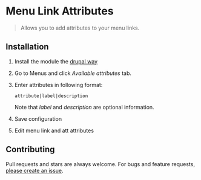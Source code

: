 # Menu Link Attributes

> Allows you to add attributes to your menu links.

## Installation

1. Install the module the [drupal way](https://www.drupal.org/documentation/install/modules-themes/modules-8)

2. Go to Menus and click *Available attributes* tab.
3. Enter attributes in following format:

   ```
   attribute|label|description
   ```

   Note that *label* and *description* are optional information.
3. Save configuration
4. Edit menu link and att attributes

## Contributing

Pull requests and stars are always welcome. For bugs and feature requests, [please create an issue](https://github.com/yannickoo/menu_link_attributes/issues/new).
